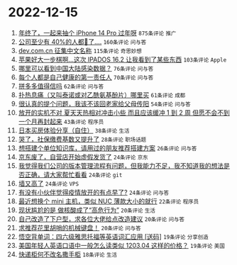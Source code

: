 # 2022-12-15

1. [年终了，一起来抽个 iPhone 14 Pro 过年呀](https://www.v2ex.com/t/902614) `875条评论` `推广`
1. [公司至少有 40%的人都🐑了....](https://www.v2ex.com/t/902615) `160条评论` `问与答`
1. [dev.com.cn 征集中文名称](https://www.v2ex.com/t/902635) `115条评论` `奇思妙想`
1. [苹果好大一步棋啊...这次 IPADOS 16.2 让我看到了某些东西](https://www.v2ex.com/t/902617) `103条评论` `Apple`
1. [哪里可以看到中国大陆感染数据？](https://www.v2ex.com/t/902634) `76条评论` `问与答`
1. [每个人都是自己健康的第一责任人](https://www.v2ex.com/t/902715) `70条评论` `问与答`
1. [拼多多值得信吗](https://www.v2ex.com/t/902611) `62条评论` `问与答`
1. [扑热息痛（又叫泰诺或对乙酰氨基酚片）哪里买](https://www.v2ex.com/t/902647) `61条评论` `成都`
1. [很认真的提个问题，我该不该回老家给父母传阳](https://www.v2ex.com/t/902756) `54条评论` `问与答`
1. [放开的实机不对 夏天天热相对冲击小些 而且应该缓冲 1 到 2 周 但愿不会不到一个月再封起来](https://www.v2ex.com/t/902663) `43条评论` `程序员`
1. [日本买房体验分享（自住）](https://www.v2ex.com/t/902719) `38条评论` `生活`
1. [哭了，社保缴费基数又提升了](https://www.v2ex.com/t/902713) `28条评论` `职场话题`
1. [想搭建个单位知识库，请用过的朋友推荐搭建方案](https://www.v2ex.com/t/902624) `26条评论` `问与答`
1. [京东废了，自营店开始虚假发货了](https://www.v2ex.com/t/902714) `24条评论` `京东`
1. [我觉得我们公司的版本管理流程有问题，但我能力不足，我不知道我的想法是否正确，请大家帮忙看看](https://www.v2ex.com/t/902669) `24条评论` `git`
1. [墙又高了](https://www.v2ex.com/t/902649) `24条评论` `VPS`
1. [有没有小伙伴觉得疫情放开的有点早了?](https://www.v2ex.com/t/902657) `24条评论` `问与答`
1. [最近想换个 mini 主机，类似 NUC 薄款大小的就行](https://www.v2ex.com/t/902673) `22条评论` `程序员`
1. [现状尴尬的是 做核酸成了“高危行为”](https://www.v2ex.com/t/902730) `20条评论` `生活`
1. [自己改造了下户型，求各位大佬给点改造建议](https://www.v2ex.com/t/902632) `20条评论` `问与答`
1. [求推荐花里胡哨的机械键盘！](https://www.v2ex.com/t/902621) `20条评论` `问与答`
1. [悟空背单词：四六级雅思托福等英语词汇应用 [送码]](https://www.v2ex.com/t/902711) `19条评论` `分享创造`
1. [美国年轻人英语口语中一般怎么读类似 1203.04 这样的价格？](https://www.v2ex.com/t/902698) `19条评论` `美国`
1. [快递柜何不改名撒手柜](https://www.v2ex.com/t/902674) `18条评论` `生活`
